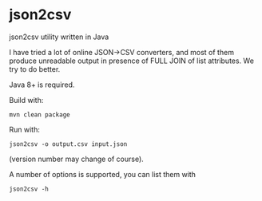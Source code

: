 # json2csv
json2csv utility written in Java

I have tried a lot of online JSON->CSV converters, and most of them produce unreadable output in presence of FULL JOIN of list attributes. We try to do better.

Java 8+ is required.

Build with:

    mvn clean package

Run with:

    json2csv -o output.csv input.json

(version number may change of course).

A number of options is supported, you can list them with

    json2csv -h
